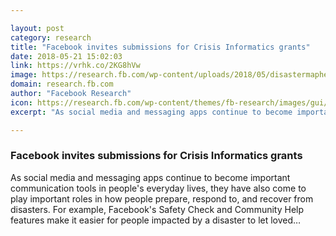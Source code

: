 ```yaml
---

layout: post
category: research
title: "Facebook invites submissions for Crisis Informatics grants"
date: 2018-05-21 15:02:03
link: https://vrhk.co/2KG8hVw
image: https://research.fb.com/wp-content/uploads/2018/05/disastermaphero.png
domain: research.fb.com
author: "Facebook Research"
icon: https://research.fb.com/wp-content/themes/fb-research/images/gui/facebook.ico
excerpt: "As social media and messaging apps continue to become important communication tools in people's everyday lives, they have also come to play important roles in how people prepare, respond to, and recover from disasters. For example, Facebook's Safety Check and Community Help features make it easier for people impacted by a disaster to let loved…"

---
```


### Facebook invites submissions for Crisis Informatics grants

As social media and messaging apps continue to become important communication tools in people's everyday lives, they have also come to play important roles in how people prepare, respond to, and recover from disasters. For example, Facebook's Safety Check and Community Help features make it easier for people impacted by a disaster to let loved…